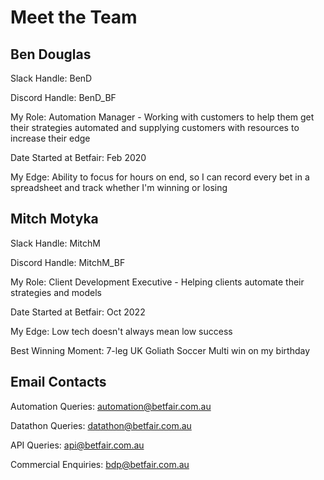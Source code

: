 # Meet the Team

## Ben Douglas
Slack Handle: BenD

Discord Handle: BenD_BF

My Role: Automation Manager - Working with customers to help them get their strategies automated 
and supplying customers with resources to increase their edge

Date Started at Betfair: Feb 2020

My Edge: Ability to focus for hours on end, so I can record every bet in a spreadsheet and track whether I'm winning or losing

## Mitch Motyka
Slack Handle: MitchM

Discord Handle: MitchM_BF

My Role: Client Development Executive - Helping clients automate their strategies and models

Date Started at Betfair: Oct 2022

My Edge: Low tech doesn't always mean low success

Best Winning Moment: 7-leg UK Goliath Soccer Multi win on my birthday

## Email Contacts

Automation Queries: automation@betfair.com.au

Datathon Queries: datathon@betfair.com.au

API Queries: api@betfair.com.au

Commercial Enquiries: bdp@betfair.com.au
